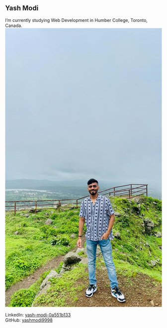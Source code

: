 <style>@import url("//readme.codeadam.ca/readme.css");</style>

## Yash Modi
I’m currently studying Web Development in Humber College, Toronto, Canada.
![Yash Modi](../images/yashmodi9998.jpeg)

LinkedIn: [yash-modi-0a551b133](https://www.linkedin.com/in/yash-modi-0a551b133/)  
GitHub: [yashmodi9998](https://github.com/yashmodi9998)  

